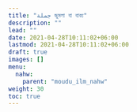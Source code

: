 ```yaml
---
title: "جملة জুমলা বা বাক্য"
description: ""
lead: ""
date: 2021-04-28T10:11:02+06:00
lastmod: 2021-04-28T10:11:02+06:00
draft: true
images: []
menu: 
  nahw:
    parent: "moudu_ilm_nahw"
weight: 30
toc: true
---
```


